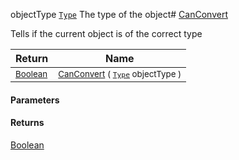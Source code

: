  objectType  [`Type`](https://docs.microsoft.com/en-us/dotnet/api/System.Type)    The type of the object# [CanConvert](./RectangleFConverter-100664101.md)

Tells if the current object is of the correct type

| Return | Name | 
| --- | --- | 
| <sub>[Boolean](https://docs.microsoft.com/en-us/dotnet/api/System.Boolean)</sub>| <sub>[CanConvert](./RectangleFConverter-100664101.md) ( [`Type`](https://docs.microsoft.com/en-us/dotnet/api/System.Type) objectType )</sub>| <br>


#### Parameters

#### Returns
[Boolean](https://docs.microsoft.com/en-us/dotnet/api/System.Boolean)